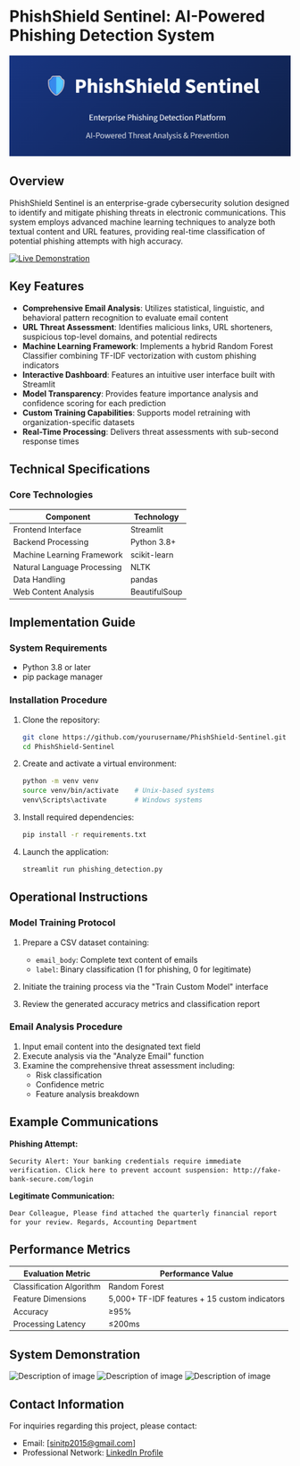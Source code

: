 

# PhishShield Sentinel: AI-Powered Phishing Detection System

![Description of image](images/screenshot.png)

## Overview

PhishShield Sentinel is an enterprise-grade cybersecurity solution designed to identify and mitigate phishing threats in electronic communications. This system employs advanced machine learning techniques to analyze both textual content and URL features, providing real-time classification of potential phishing attempts with high accuracy.

[![Live Demonstration](https://img.shields.io/badge/Demonstration-Streamlit_Application-blue)](https://ai-powered-phishing-detection-system-ples7i6bq2tzkaguiykzzt.streamlit.app/)

## Key Features

- **Comprehensive Email Analysis**: Utilizes statistical, linguistic, and behavioral pattern recognition to evaluate email content
- **URL Threat Assessment**: Identifies malicious links, URL shorteners, suspicious top-level domains, and potential redirects
- **Machine Learning Framework**: Implements a hybrid Random Forest Classifier combining TF-IDF vectorization with custom phishing indicators
- **Interactive Dashboard**: Features an intuitive user interface built with Streamlit
- **Model Transparency**: Provides feature importance analysis and confidence scoring for each prediction
- **Custom Training Capabilities**: Supports model retraining with organization-specific datasets
- **Real-Time Processing**: Delivers threat assessments with sub-second response times

## Technical Specifications

### Core Technologies

| Component | Technology |
|-----------|------------|
| Frontend Interface | Streamlit |
| Backend Processing | Python 3.8+ |
| Machine Learning Framework | scikit-learn |
| Natural Language Processing | NLTK |
| Data Handling | pandas |
| Web Content Analysis | BeautifulSoup |

## Implementation Guide

### System Requirements

- Python 3.8 or later
- pip package manager

### Installation Procedure

1. Clone the repository:
   ```bash
   git clone https://github.com/yourusername/PhishShield-Sentinel.git
   cd PhishShield-Sentinel
   ```

2. Create and activate a virtual environment:
   ```bash
   python -m venv venv
   source venv/bin/activate    # Unix-based systems
   venv\Scripts\activate       # Windows systems
   ```

3. Install required dependencies:
   ```bash
   pip install -r requirements.txt
   ```

4. Launch the application:
   ```bash
   streamlit run phishing_detection.py
   ```

## Operational Instructions

### Model Training Protocol

1. Prepare a CSV dataset containing:
   - `email_body`: Complete text content of emails
   - `label`: Binary classification (1 for phishing, 0 for legitimate)

2. Initiate the training process via the "Train Custom Model" interface

3. Review the generated accuracy metrics and classification report

### Email Analysis Procedure

1. Input email content into the designated text field
2. Execute analysis via the "Analyze Email" function
3. Examine the comprehensive threat assessment including:
   - Risk classification
   - Confidence metric
   - Feature analysis breakdown

## Example Communications

**Phishing Attempt:**
```
Security Alert: Your banking credentials require immediate verification. Click here to prevent account suspension: http://fake-bank-secure.com/login
```

**Legitimate Communication:**
```
Dear Colleague, Please find attached the quarterly financial report for your review. Regards, Accounting Department
```

## Performance Metrics

| Evaluation Metric | Performance Value |
|-------------------|-------------------|
| Classification Algorithm | Random Forest |
| Feature Dimensions | 5,000+ TF-IDF features + 15 custom indicators |
| Accuracy | ≥95% |
| Processing Latency | ≤200ms |

## System Demonstration

![Description of image](images/demo1.png)
![Description of image](images/demo2.png)
![Description of image](images/demo3.png)

## Contact Information

For inquiries regarding this project, please contact:

- Email: [sinitp2015@gmail.com]
- Professional Network: [LinkedIn Profile](https://www.linkedin.com/in/sini-t-p-11846a169/)
